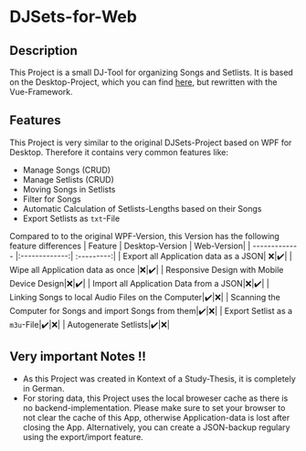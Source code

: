 # DJSets-for-Web
## Description
This Project is a small DJ-Tool for organizing Songs and Setlists. It is based on the Desktop-Project, which you can find [here](https://github.com/ericmuench/DJ-Sets), but rewritten with the Vue-Framework.
## Features
This Project is very similar to the original DJSets-Project based on WPF for Desktop. Therefore it contains very common features like:
- Manage Songs (CRUD)
- Manage Setlists (CRUD)
- Moving Songs in Setlists
- Filter for Songs
- Automatic Calculation of Setlists-Lengths based on their Songs
- Export Setlists as `txt`-File

Compared to to the original WPF-Version, this Version has the following feature differences
| Feature       | Desktop-Version   | Web-Version|
| ------------- |:-------------:| :---------:|
| Export all Application data as a JSON| ❌|✔️|
| Wipe all Application data as once |❌|✔️|
| Responsive Design with Mobile Device Design|❌|✔️|
| Import all Application Data from a JSON|❌|✔️|
| Linking Songs to local Audio Files on the Computer|✔️|❌|
| Scanning the Computer for Songs and import Songs from them|✔️|❌|
| Export Setlist as a `m3u`-File|✔️|❌|
| Autogenerate Setlists|✔️|❌|

## Very important Notes !!
- As this Project was created in Kontext of a Study-Thesis, it is completely in German.
- For storing data, this Project uses the local broweser cache as there is no backend-implementation. Please make sure to set your browser to not clear the cache of this App, otherwise Application-data is lost after closing the App. Alternatively, you can create a JSON-backup regulary using the export/import feature.


